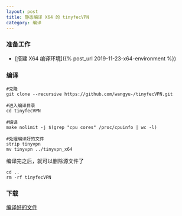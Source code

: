 ```yaml
---
layout: post
title: 静态编译 X64 的 tinyfecVPN
category: 编译
---
```


### 准备工作
- [搭建 X64 编译环境]({% post_url 2019-11-23-x64-environment %})

### 编译
```shell
#克隆
git clone --recursive https://github.com/wangyu-/tinyfecVPN.git

#进入编译目录
cd tinyfecVPN

#编译
make nolimit -j $(grep "cpu cores" /proc/cpuinfo | wc -l)

#处理编译好的文件
strip tinyvpn
mv tinyvpn ../tinyvpn_x64
```

编译完之后，就可以删除源文件了
```shell
cd ..
rm -rf tinyfecVPN
```

### 下载
[编译好的文件](/assets/tinyvpn_x64)
